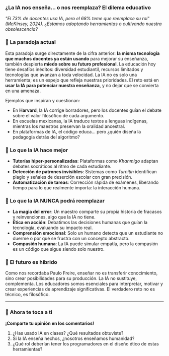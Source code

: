 ### **¿La IA nos enseña… o nos reemplaza? El dilema educativo**

*"El 73% de docentes usa IA, pero el 68% teme que reemplace su rol" (McKinsey, 2024). ¿Estamos adoptando herramientas o cultivando nuestra obsolescencia?*

### 🤯 **La paradoja actual**

Esta paradoja surge directamente de la cifra anterior: **la misma tecnología que muchos docentes ya están usando** para mejorar su enseñanza, también despierta **miedo sobre su futuro profesional**.
La educación hoy tiene desafíos inéditos: diversidad estudiantil, recursos limitados y tecnologías que avanzan a toda velocidad. La IA no es solo una herramienta; es un espejo que refleja nuestras prioridades.
El reto está en **usar la IA para potenciar nuestra enseñanza**, y no dejar que se convierta en una amenaza.

Ejemplos que inspiran y cuestionan:

* En **Harvard**, la IA corrige borradores, pero los docentes guían el debate sobre el valor filosófico de cada argumento.
* En escuelas mexicanas, la IA traduce textos a lenguas indígenas, mientras los maestros preservan la oralidad ancestral.
* En plataformas de IA, el código educa... pero ¿quién diseña la pedagogía detrás del algoritmo?

### 🤖 **Lo que la IA hace mejor**

* **Tutorías hiper-personalizadas**: Plataformas como *Khanmigo* adaptan debates socráticos al ritmo de cada estudiante.
* **Detección de patrones invisibles**: Sistemas como *Turnitin* identifican plagio y señales de deserción escolar con gran precisión.
* **Automatización de tareas**: Corrección rápida de exámenes, liberando tiempo para lo que realmente importa: la interacción humana.

### 🌱 **Lo que la IA NUNCA podrá reemplazar**

* **La magia del error**: Un maestro comparte su propia historia de fracasos y reinvenciones, algo que la IA no tiene.
* **Ética en acción**: Debatimos las decisiones humanas que guían la tecnología, evaluando su impacto real.
* **Comprensión emocional**: Solo un humano detecta que un estudiante no duerme o por qué se frustra con un concepto abstracto.
* **Compasión humana**: La IA puede simular empatía, pero la compasión es un código que sigue siendo solo nuestro.

### 🧐 **El futuro es híbrido**

Como nos recordaba Paulo Freire, enseñar no es transferir conocimiento, sino crear posibilidades para su producción. La IA no sustituye, complementa. Los educadores somos esenciales para interpretar, motivar y crear experiencias de aprendizaje significativas. El verdadero reto no es técnico, es filosófico.

---

### 💬 **Ahora te toca a ti**

**¡Comparte tu opinión en los comentarios!**

1.  ¿Has usado IA en clases? ¿Qué resultados obtuviste?
2.  Si la IA enseña hechos, ¿nosotros enseñamos humanidad?
3.  ¿Qué rol deberían tener los programadores en el diseño ético de estas herramientas?
<!--stackedit_data:
eyJoaXN0b3J5IjpbLTIxNDEwNjY3NzJdfQ==
-->